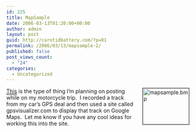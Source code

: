 ```yaml
---
id: 225
title: MapSample
date: 2006-03-13T01:20:00+00:00
author: admin
layout: post
guid: http://carotidbattery.com/?p=81
permalink: /2006/03/13/mapsample-2/
published: false
post_views_count:
  - "24"
categories:
  - Uncategorized
---
```

<a style="BORDER-BOTTOM-STYLE: groove" href="http://old.carotidbattery.com/gpsmapex.htm"><img title="map" height="95" alt="mapsample.bmp" hspace="20" width="122" align="right" border="1" src="/images/carotidbattery_com/mapsample.jpg" />This</a> is the type of thing I&#8217;m planning on posting while on my motorcycle trip.  I recorded a track from my car&#8217;s GPS deal and then used a site called gpsvisualizer.com to display that track on Google Maps.  Let me know if you have any cool ideas for working this into the site.
